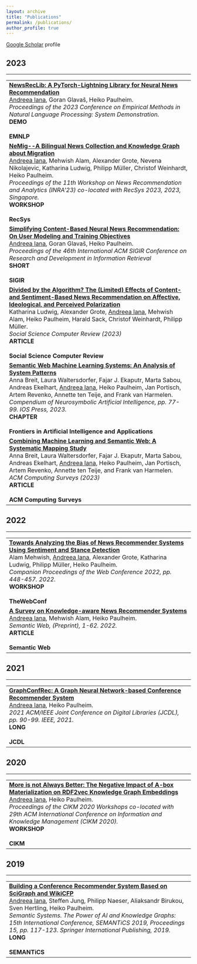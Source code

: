 ```yaml
---
layout: archive
title: "Publications"
permalink: /publications/
author_profile: true
---
```


<u><a href="https://scholar.google.com/citations?user=D8DbFZoAAAAJ&hl=en">Google Scholar</a></u> profile

<!-- {% include base_path %}

{% for post in site.publications reversed %}
  {% include archive-single.html %}
{% endfor %} -->

## 2023
-------

<table>
    <tr> 
        <td><a href="https://arxiv.org/pdf/2310.01146.pdf"><b>NewsRecLib: A PyTorch-Lightning Library for Neural News Recommendation</b></a><br>
        <u>Andreea Iana</u>, Goran Glavaš, Heiko Paulheim.<br>
        <i>Proceedings of the 2023 Conference on Empirical Methods in Natural Language Processing: System Demonstration.</i><br>
        <div class="paper_button"><b>DEMO</b></div>&nbsp;<div class="conf_button"><b>EMNLP</b></div>
        </td>
    </tr>
    <tr> 
        <td><a href="https://telecom-paris.hal.science/hal-04197081v1/file/2309.00550.pdf/"><b>NeMig--A Bilingual News Collection and Knowledge Graph about Migration</b></a><br>
        <u>Andreea Iana</u>, Mehwish Alam, Alexander Grote, Nevena Nikolajevic, Katharina Ludwig, Philipp Müller, Christof Weinhardt, Heiko Paulheim.<br>
        <i>Proceedings of the 11th Workshop on News Recommendation and Analytics (INRA'23) co-located with RecSys 2023, 2023, Singapore.</i><br>
        <div class="paper_button"><b>WORKSHOP</b></div>&nbsp;<div class="conf_button"><b>RecSys</b></div>
        </td>
    </tr>
    <tr> 
        <td><a href="https://dl.acm.org/doi/pdf/10.1145/3539618.3592062/"><b>Simplifying Content-Based Neural News Recommendation: On User Modeling and Training Objectives</b></a><br>
        <u>Andreea Iana</u>, Goran Glavaš, Heiko Paulheim.<br>
        <i>Proceedings of the 46th International ACM SIGIR Conference on Research and Development in Information Retrieval</i><br>
        <div class="paper_button"><b>SHORT</b></div>&nbsp;<div class="conf_button"><b>SIGIR</b></div>
        </td>
    </tr>
    <tr> 
        <td><a href="https://journals.sagepub.com/doi/pdf/10.1177/08944393221149290/"><b>Divided by the Algorithm? The (Limited) Effects of Content-and Sentiment-Based News Recommendation on Affective, Ideological, and Perceived Polarization</b></a><br>
        Katharina Ludwig, Alexander Grote, <u>Andreea Iana</u>, Mehwish Alam, Heiko Paulheim, Harald Sack, Christof Weinhardt, Philipp Müller.<br>
        <i>Social Science Computer Review (2023)</i><br>
        <div class="paper_button"><b>ARTICLE</b></div>&nbsp;<div class="article_button"><b>Social Science Computer Review</b></div>
        </td>
    </tr>
    <tr> 
        <td><a href="https://ebooks.iospress.nl/volumearticle/63713/"><b>Semantic Web Machine Learning Systems: An Analysis of System Patterns</b></a><br>
        Anna Breit, Laura Waltersdorfer, Fajar J. Ekaputr, Marta Sabou, Andreas Ekelhart, <u>Andreea Iana</u>, Heiko Paulheim, Jan Portisch, Artem Revenko, Annette ten Teije, and Frank van Harmelen.<br>
        <i>Compendium of Neurosymbolic Artificial Intelligence, pp. 77-99. IOS Press, 2023.</i><br>
        <div class="paper_button"><b>CHAPTER</b></div>&nbsp;<div class="book_button"><b>Frontiers in Artificial Intelligence and Applications</b></div>
        </td>
    </tr>
    <tr> 
        <td><a href="https://dl.acm.org/doi/pdf/10.1145/3586163/"><b>Combining Machine Learning and Semantic Web: A Systematic Mapping Study</b></a><br>
        Anna Breit, Laura Waltersdorfer, Fajar J. Ekaputr, Marta Sabou, Andreas Ekelhart, <u>Andreea Iana</u>, Heiko Paulheim, Jan Portisch, Artem Revenko, Annette ten Teije, and Frank van Harmelen.<br>
        <i>ACM Computing Surveys (2023)</i><br>
        <div class="paper_button"><b>ARTICLE</b></div>&nbsp;<div class="article_button"><b>ACM Computing Surveys</b></div>
        </td>
    </tr>
</table>

## 2022
-------

<table>
    <tr> 
        <td><a href="https://dl.acm.org/doi/pdf/10.1145/3487553.3524674/"><b>Towards Analyzing the Bias of News Recommender Systems Using Sentiment and Stance Detection</b></a><br>
        Alam Mehwish, <u>Andreea Iana</u>, Alexander Grote, Katharina Ludwig, Philipp Müller, Heiko Paulheim.<br>
        <i>Companion Proceedings of the Web Conference 2022, pp. 448-457. 2022.</i><br>
        <div class="paper_button"><b>WORKSHOP</b></div>&nbsp;<div class="conf_button"><b>TheWebConf</b></div>
        </td>
    </tr>
    <tr> 
        <td><a href="https://content.iospress.com/articles/semantic-web/sw222991"><b>A Survey on Knowledge-aware News Recommender Systems</b></a><br>
        <u>Andreea Iana</u>, Mehwish Alam, Heiko Paulheim.<br>
        <i>Semantic Web, (Preprint), 1-62. 2022.</i><br>
        <div class="paper_button"><b>ARTICLE</b></div>&nbsp;<div class="article_button"><b>Semantic Web</b></div>
        </td>
    </tr>
</table>

## 2021
-------

<table>
    <tr> 
        <td><a href="https://ieeexplore.ieee.org/abstract/document/9651888/"><b>GraphConfRec: A Graph Neural Network-based Conference Recommender System</b></a><br>
        <u>Andreea Iana</u>, Heiko Paulheim.<br>
        <i>2021 ACM/IEEE Joint Conference on Digital Libraries (JCDL), pp. 90-99. IEEE, 2021.</i><br>
        <div class="paper_button"><b>LONG</b></div>&nbsp;<div class="conf_button"><b>JCDL</b></div>
        </td>
    </tr>
</table>

## 2020
-------

<table>
    <tr> 
        <td><a href="https://ceur-ws.org/Vol-2699/paper05.pdf"><b>More is not Always Better: The Negative Impact of A-box Materialization on RDF2vec Knowledge Graph Embeddings</b></a><br>
        <u>Andreea Iana</u>, Heiko Paulheim.<br>
        <i>Proceedings of the CIKM 2020 Workshops co-located with 29th ACM International Conference on Information and Knowledge Management (CIKM 2020).</i><br>
        <div class="paper_button"><b>WORKSHOP</b></div>&nbsp;<div class="conf_button"><b>CIKM</b></div>
        </td>
    </tr>
</table>

## 2019
-------

<table>
    <tr> 
        <td><a href="https://link.springer.com/chapter/10.1007/978-3-030-33220-4_9/"><b>Building a Conference Recommender System Based on SciGraph and WikiCFP</b></a><br>
        <u>Andreea Iana</u>, Steffen Jung, Philipp Naeser, Aliaksandr Birukou, Sven Hertling, Heiko Paulheim.<br>
        <i>Semantic Systems. The Power of AI and Knowledge Graphs: 15th International Conference, SEMANTiCS 2019, Proceedings 15, pp. 117-123. Springer International Publishing, 2019.</i><br>
        <div class="paper_button"><b>LONG</b></div>&nbsp;<div class="conf_button"><b>SEMANTiCS</b></div>
        </td>
    </tr>
</table>






